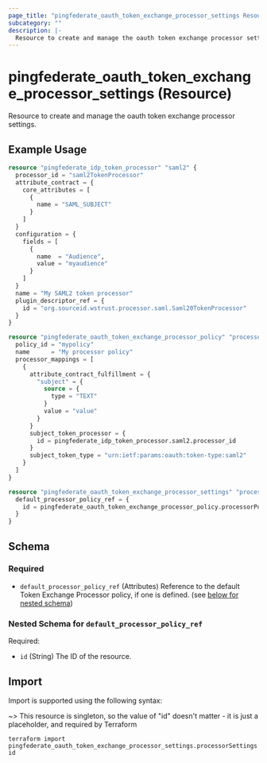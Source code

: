 ```yaml
---
page_title: "pingfederate_oauth_token_exchange_processor_settings Resource - terraform-provider-pingfederate"
subcategory: ""
description: |-
  Resource to create and manage the oauth token exchange processor settings.
---
```


# pingfederate_oauth_token_exchange_processor_settings (Resource)

Resource to create and manage the oauth token exchange processor settings.

## Example Usage

```terraform
resource "pingfederate_idp_token_processor" "saml2" {
  processor_id = "saml2TokenProcessor"
  attribute_contract = {
    core_attributes = [
      {
        name = "SAML_SUBJECT"
      }
    ]
  }
  configuration = {
    fields = [
      {
        name  = "Audience",
        value = "myaudience"
      }
    ]
  }
  name = "My SAML2 token processor"
  plugin_descriptor_ref = {
    id = "org.sourceid.wstrust.processor.saml.Saml20TokenProcessor"
  }
}

resource "pingfederate_oauth_token_exchange_processor_policy" "processorPolicy" {
  policy_id = "mypolicy"
  name      = "My processor policy"
  processor_mappings = [
    {
      attribute_contract_fulfillment = {
        "subject" = {
          source = {
            type = "TEXT"
          }
          value = "value"
        }
      }
      subject_token_processor = {
        id = pingfederate_idp_token_processor.saml2.processor_id
      }
      subject_token_type = "urn:ietf:params:oauth:token-type:saml2"
    }
  ]
}

resource "pingfederate_oauth_token_exchange_processor_settings" "processorSettings" {
  default_processor_policy_ref = {
    id = pingfederate_oauth_token_exchange_processor_policy.processorPolicy.policy_id
  }
}
```

<!-- schema generated by tfplugindocs -->
## Schema

### Required

- `default_processor_policy_ref` (Attributes) Reference to the default Token Exchange Processor policy, if one is defined. (see [below for nested schema](#nestedatt--default_processor_policy_ref))

<a id="nestedatt--default_processor_policy_ref"></a>
### Nested Schema for `default_processor_policy_ref`

Required:

- `id` (String) The ID of the resource.

## Import

Import is supported using the following syntax:

~> This resource is singleton, so the value of "id" doesn't matter - it is just a placeholder, and required by Terraform

```shell
terraform import pingfederate_oauth_token_exchange_processor_settings.processorSettings id
```